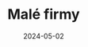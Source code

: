 ---
layout: layouts/non-en-hero-episode.njk
title: Malé firmy
date: "2024-05-02"
cta: Prahrať diel
logo: logo_DVOJKA_biele.svg
tv: "STVR :2"
link: https://www.rtvs.sk/televizia/archiv/14252/462697#1017
datum: 2. 5. 2024
header: Posledný diel
foto1024: business_1024x768.jpg
foto1440: business_1440x825.jpg
alt: Obrázok parfému a ružových lupeňov
tags: skhero
---